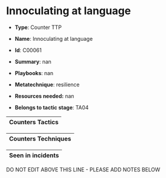 # Innoculating at language

* **Type**: Counter TTP

* **Name**: Innoculating at language

* **Id**: C00061

* **Summary**: nan

* **Playbooks**: nan

* **Metatechnique**: resilience

* **Resources needed:** nan

* **Belongs to tactic stage**: TA04


| Counters Tactics |
| ---------------- |



| Counters Techniques |
| ------------------- |



| Seen in incidents |
| ----------------- |

DO NOT EDIT ABOVE THIS LINE - PLEASE ADD NOTES BELOW